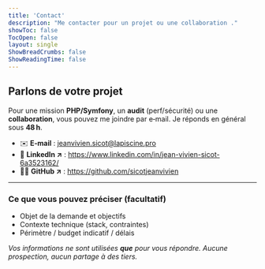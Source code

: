```yaml
---
title: 'Contact'
description: "Me contacter pour un projet ou une collaboration ."
showToc: false
TocOpen: false
layout: single
ShowBreadCrumbs: false
ShowReadingTime: false
---
```


## Parlons de votre projet

Pour une mission **PHP/Symfony**, un **audit** (perf/sécurité) ou une **collaboration**,
vous pouvez me joindre par e‑mail. Je réponds en général sous **48 h**.
- ✉️ **E‑mail** : [jeanvivien.sicot@lapiscine.pro](mailto:jeanvivien.sicot@lapiscine.pro?subject=Contact%20depuis%20le%20site%20AWSD&body=Bonjour%20Jean‑Vivien%2C%0A%0AJe%20vous%20contacte%20%C3%A0%20propos%20de%20...%0AContexte%20technique%20%3A%20...%0AD%C3%A9lais%20%2F%20budget%20indicatif%20%3A%20...%0A%0AMerci%2C)
- 💼 **LinkedIn ↗** : <https://www.linkedin.com/in/jean-vivien-sicot-6a3523162/>
- 🧑‍💻 **GitHub ↗** : <https://github.com/sicotjeanvivien>
  
---

### Ce que vous pouvez préciser (facultatif)
- Objet de la demande et objectifs
- Contexte technique (stack, contraintes)
- Périmètre / budget indicatif / délais

_Vos informations ne sont utilisées **que** pour vous répondre. Aucune prospection, aucun partage à des tiers._
